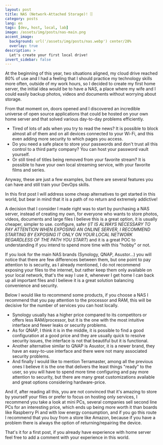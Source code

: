 ```yaml
---
layout: post
title: NAS (Network-Attached Storage)! 🗄️
category: posts
lang: en
tags: [dev, host, local, lab]
image: /assets/img/posts/nas-main.png
accent_image: 
  background: url('/assets/img/posts/nas.webp') center/20%
  overlay: true
description: >
  Let's create your first local drive!
invert_sidebar: false
---
```


At the beginning of this year, two situations aligned, my cloud drive reached 80% of use and I had a feeling that I should practice my technology skills more often, outside of my work hours, so I decided to create my first home server, the initial idea would be to have a NAS, a place where my wife and I could easily backup photos, videos and documents without worrying about storage.

From that moment on, doors opened and I discovered an incredible universe of open source applications that could be hosted on your own home server and that solved various day-to-day problems efficiently.
 - Tired of lots of ads when you try to read the news? It is possible to block almost all of them and on all devices connected to your Wi-Fi, and this even adding more security to which pages you access.
 - Do you need a safe place to store your passwords and don't trust all this control to a third party company? You can host your password vault yourself.
 - Or still tired of titles being removed from your favorite stream? It is possible to have your own local streaming service, with your favorite films and series.

Anyway, these are just a few examples, but there are several features you can have and still train your DevOps skills.

In this first post I will address some cheap alternatives to get started in this world, but bear in mind that it is a path of no return and extremely addictive!

A decision that I consider I made right was to start by purchasing a NAS server, instead of creating my own, for everyone who wants to store photos, videos, documents and large files I believe this is a great option, it is usually cheaper, simpler to use. configure, safer (*IT IS ALWAYS NECESSARY TO PAY ATTENTION WHEN EXPOSING AN ONLINE SERVER, I RECOMMEND STARTING BY EXPOSING IT ONLY ON YOUR LOCAL NETWORK REGARDLESS OF THE PATH YOU START*) and it is a great POC to understanding if you intend to spend more time with this "hobby" or not.

If you look for the main NAS brands (Synology, QNAP, Asustor...) you will notice that there are few differences between them, but one point to pay attention to is security, as I already mentioned, I do not recommend exposing your files to the internet, but rather keep them only available on your local network, that's the way I use it, whenever I get home I can back up all important files and I believe it is a great solution balancing convenience and security.

Below I would like to recommend some products, if you choose a NAS I recommend that you pay attention to the processor and RAM, this will be decisive for the number of services you can host locally.

 - Synology usually has a higher price compared to its competitors or offers less RAM/processor, but it is the one with the most intuitive interface and fewer leaks or security problems.
 - As for QNAP, I think it is in the middle, it is possible to find a good configuration at a good price and they are usually quick to resolve security issues, the interface is not that beautiful but it is functional.
 - Another alternative similar to QNAP is Asustor, it is a newer brand, they have an easy-to-use interface and there were not many associated security problems.
 - And finally I would like to mention Terramaster, among all the previous ones I believe it is the one that delivers the least things "ready" to the user, so you will have to spend more time configuring and pay more attention to security, but there are many great customizations available and great options considering hardware-price.

And if, after reading all this, you are not convinced that it's amazing to store by yourself your files or prefer to focus on hosting only services, I recommend you take a look at mini PCs, several companies sell second line PCs for an interesting price, which ends up being more worth it than boards like Raspberry Pi and with low energy consumption, and if you go this route I recommend that you buy from a store like Amazon, because if you have a problem there is always the option of returning/repairing the device.

That's it for a first post, if you already have experience with home server feel free to add a comment with your experience in this world.

